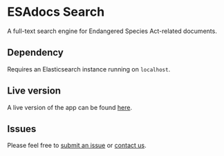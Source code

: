 # ESAdocs Search

A full-text search engine for Endangered Species Act-related documents.

## Dependency

Requires an Elasticsearch instance running on `localhost`.

## Live version

A live version of the app can be found [here](https://esadocs.cci-dev.org).

## Issues

Please feel free to [submit an issue](https://github.com/jacob-ogre/esadocs-search/issues)
or [contact us](mailto:esa@defenders.org).

